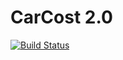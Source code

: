 # CarCost 2.0

[![Build Status](https://travis-ci.org/oricgn/carcost2.svg?branch=master)](https://travis-ci.org/oricgn/carcost2)